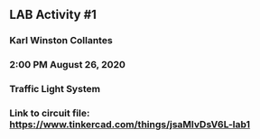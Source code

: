 ## LAB Activity #1 
### Karl Winston Collantes
### 2:00 PM August 26, 2020
### Traffic Light System

### Link to circuit file: https://www.tinkercad.com/things/jsaMlvDsV6L-lab1